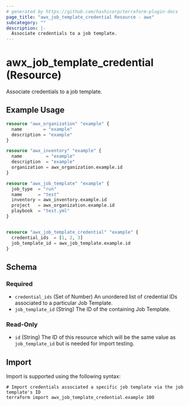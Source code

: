 ```yaml
---
# generated by https://github.com/hashicorp/terraform-plugin-docs
page_title: "awx_job_template_credential Resource - awx"
subcategory: ""
description: |-
  Associate credentials to a job template.
---
```


# awx_job_template_credential (Resource)

Associate credentials to a job template.

## Example Usage

```terraform
resource "awx_organization" "example" {
  name        = "example"
  description = "example"
}

resource "awx_inventory" "example" {
  name         = "example"
  description  = "example"
  organization = awx_organization.example.id
}

resource "awx_job_template" "example" {
  job_type  = "run"
  name      = "test"
  inventory = awx_inventory.example.id
  project   = awx_organization.example.id
  playbook  = "test.yml"
}


resource "awx_job_template_credential" "example" {
  credential_ids  = [1, 2, 3]
  job_template_id = awx_job_template.example.id
}
```

<!-- schema generated by tfplugindocs -->
## Schema

### Required

- `credential_ids` (Set of Number) An unordered list of credential IDs associated to a particular Job Template.
- `job_template_id` (String) The ID of the containing Job Template.

### Read-Only

- `id` (String) The ID of this resource which will be the same value as `job_template_id` but is needed for import testing.

## Import

Import is supported using the following syntax:

```shell
# Import credentials associated a specific job template via the job template's ID
terraform import awx_job_template_credential.example 100
```
